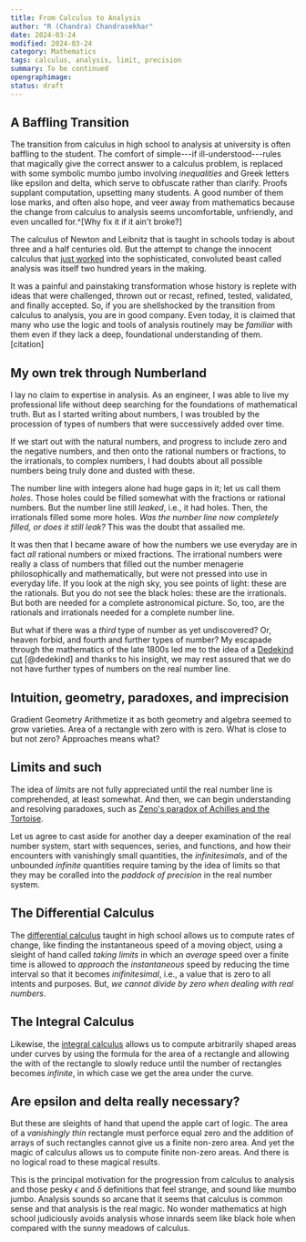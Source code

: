 ```yaml
---
title: From Calculus to Analysis
author: "R (Chandra) Chandrasekhar"
date: 2024-03-24
modified: 2024-03-24
category: Mathematics
tags: calculus, analysis, limit, precision
summary: To be continued
opengraphimage:
status: draft
---
```


## A Baffling Transition

The transition from calculus in high school to analysis at university is often baffling to the student. The comfort of simple---if ill-understood---rules that magically give the correct answer to a calculus problem, is replaced with some symbolic mumbo jumbo involving _inequalities_ and Greek letters like epsilon and delta, which serve to obfuscate rather than clarify. Proofs supplant computation, upsetting many students. A good number of them lose marks, and often also hope, and veer away from mathematics because the change from calculus to analysis seems uncomfortable, unfriendly, and even uncalled for.^[Why fix it if it ain't broke?]

The calculus of Newton and Leibnitz that is taught in schools today is about three and a half centuries old. But the attempt to change the innocent calculus that [just worked]() into the sophisticated, convoluted beast called analysis was itself two hundred years in the making.

It was a painful and painstaking transformation whose history is replete with ideas that were challenged, thrown out or recast, refined, tested, validated, and finally accepted. So, if you are shellshocked by the transition from calculus to analysis, you are in good company. Even today, it is claimed that many who use the logic and tools of analysis routinely may be _familiar_ with them even if they lack a deep, foundational understanding of them. [citation]

## My own trek through Numberland

I lay no claim to expertise in analysis. As an engineer, I was able to live my professional life without deep searching for the foundations of mathematical truth. But as I started writing about numbers, I was troubled by the procession of types of numbers that were successively added over time.

If we start out with the natural numbers, and progress to include zero and the negative numbers, and then onto the rational numbers or fractions, to the irrationals, to complex numbers, I had doubts about all possible numbers being truly done and dusted with these.

The number line with integers alone had huge gaps in it; let us call them _holes_. Those holes could be filled somewhat with the fractions or rational numbers. But the number line still _leaked_, i.e., it had holes. Then, the irrationals filled some more holes. _Was the number line now completely filled, or does it still leak?_ This was the doubt that assailed me.

It was then that I became aware of how the numbers we use everyday are in fact _all_ rational numbers or mixed fractions. The irrational numbers were really a class of numbers that filled out the number menagerie philosophically and mathematically, but were not pressed into use in everyday life. If you look at the nigh sky, you see points of light: these are the rationals. But you do not see the black holes: these are the irrationals. But both are needed for a complete astronomical picture. So, too, are the rationals and irrationals needed for a complete number line.

But what if there was a _third_ type of number as yet undiscovered? Or, heaven forbid, and fourth and further types of number? My escapade through the mathematics of the late 1800s led me to the idea of a [Dedekind cut](https://en.wikipedia.org/wiki/Dedekind_cut) [@dedekind] and thanks to his insight, we may rest assured that we do not have further types of numbers on the real number line.

## Intuition, geometry, paradoxes, and imprecision

Gradient Geometry Arithmetize it as both geometry and algebra seemed to grow varieties. Area of a rectangle with zero with is zero. What is close to but not zero? Approaches means what?

## Limits and such

The idea of _limits_ are not fully appreciated until the real number line is comprehended, at least somewhat. And then, we can begin understanding and resolving paradoxes, such as [Zeno's paradox of Achilles and the Tortoise](https://en.wikipedia.org/wiki/Zeno's_paradoxes).

Let us agree to cast aside for another day a deeper examination of the real number system, start with sequences, series, and functions, and how their encounters with vanishingly small quantities, the _infinitesimals_, and of the unbounded _infinite_ quantities require taming by the idea of limits so that they may be coralled into the _paddock of precision_ in the real number system.

## The Differential Calculus

The [differential calculus]() taught in high school allows us to compute rates of change, like finding the instantaneous speed of a moving object, using a sleight of hand called _taking limits_ in which an _average_ speed over a finite time is allowed to _approach_ the _instantaneous_ speed by reducing the time interval so that it becomes _inifinitesimal_, i.e., a value that is zero to all intents and purposes. But, _we cannot divide by zero when dealing with real numbers_.

<!--Figure here.-->

## The Integral Calculus

Likewise, the [integral calculus]() allows us to compute arbitrarily shaped areas under curves by using the formula for the area of a rectangle and allowing the with of the rectangle to slowly reduce until the number of rectangles becomes _infinite_, in which case we get the area under the curve.

<!--Figure here.-->

## Are epsilon and delta really necessary?

But these are sleights of hand that upend the apple cart of logic. The area of a _vanishingly thin_ rectangle must perforce equal zero and the addition of arrays of such rectangles cannot give us a finite non-zero area. And yet the magic of calculus allows us to compute finite non-zero areas. And there is no logical road to these magical results.

This is the principal motivation for the progression from calculus to analysis and those pesky $\epsilon$ and $\delta$ definitions that feel strange, and sound like mumbo jumbo. Analysis sounds so arcane that it seems that calculus is common sense and that analysis is the real magic. No wonder mathematics at high school judiciously avoids analysis whose innards seem like black hole when compared with the sunny meadows of calculus.

<!--What is a limit?

Why is it important?

How does one find a limit?

Is a limit unique?

How does intuition fail with limits

What happens with six/x at x = 0?

What happens at point-discontinuities?

If a function is re-defined as sinx/x = 5 at x = 0, what happens to the limit? To continuity?

Why do we start with epsilon rather than delta when defining a limit rigorously?

What is a limit in Calculus?

What is a limit in Analysis?

Why did it take 200 years from the time of Leibnitz to the time of Weierstrass to formalize a limit rigorously, i.e., Calculus to Analysis?

What are some examples of pathological functions and their limits?

Critique of texts on limits: no pictures; Moarsh is an exception

"From Calculus to Analysis" books seldom live up to the promise of their titles

Start with sequences so that why epsilon before delta becomes clear: Hight's book.

 "When the successively attributed values of the same variable indefinitely approach a fixed value, so that finally they differ from it by as little as desired, the last is called the limit of all the others."9 Cauchy in Grabiner.


"For those ultimate ratios with which quantities vanish are not truly the ratios of ultimate quantities, but limits toward which the ratios of quantities decreasing without limit do always converge." Newrton in Grabiner.
"approach nearer than by any given difference, but never go beyond, nor in effect attain to, till the quantities are diminished in infinitum."16
